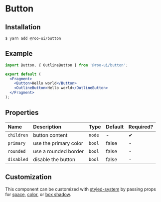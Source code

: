 # Button

<!-- STORY -->

## Installation

```shell
$ yarn add @roo-ui/button
```

## Example

```jsx
import Button, { OutlineButton } from '@roo-ui/button';

export default (
  <Fragment>
    <Button>Hello world</Button>
    <OutlineButton>Hello world</OutlineButton>
  </Fragment>
);
```

## Properties

| Name       | Description           | Type   | Default | Required? |
|:-----------|:----------------------|:-------|:--------|:----------|
| `children` | button content        | `node` | -       | ✔︎         |
| `primary`  | use the primary color | `bool` | false   | -         |
| `rounded`  | use a rounded border  | `bool` | false   | -         |
| `disabled` | disable the button    | `bool` | false   | -         |

## Customization

This component can be customized with [styled-system](https://github.com/jxnblk/styled-system) by passing props for [space](https://github.com/jxnblk/styled-system#space-responsive), [color](https://github.com/jxnblk/styled-system#color-responsive), or [box shadow](https://github.com/jxnblk/styled-system#misc).
